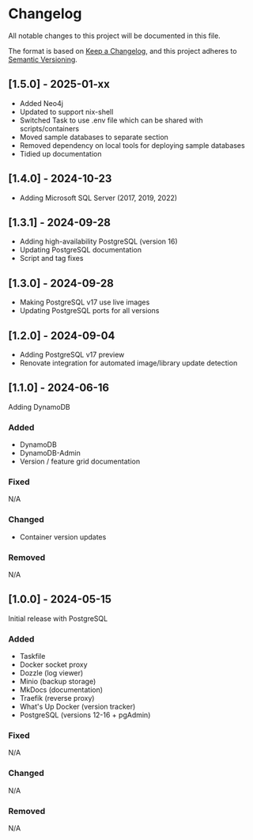 # Changelog

All notable changes to this project will be documented in this file.

The format is based on [Keep a Changelog](https://keepachangelog.com/en/1.1.0/),
and this project adheres to [Semantic Versioning](https://semver.org/spec/v2.0.0.html).

## [1.5.0] - 2025-01-xx

- Added Neo4j
- Updated to support nix-shell
- Switched Task to use .env file which can be shared with scripts/containers
- Moved sample databases to separate section
- Removed dependency on local tools for deploying sample databases
- Tidied up documentation

## [1.4.0] - 2024-10-23

- Adding Microsoft SQL Server (2017, 2019, 2022)

## [1.3.1] - 2024-09-28

- Adding high-availability PostgreSQL (version 16)
- Updating PostgreSQL documentation
- Script and tag fixes

## [1.3.0] - 2024-09-28

- Making PostgreSQL v17 use live images
- Updating PostgreSQL ports for all versions

## [1.2.0] - 2024-09-04

- Adding PostgreSQL v17 preview
- Renovate integration for automated image/library update detection

## [1.1.0] - 2024-06-16

Adding DynamoDB

### Added

- DynamoDB
- DynamoDB-Admin
- Version / feature grid documentation

### Fixed

N/A

### Changed

- Container version updates

### Removed

N/A

## [1.0.0] - 2024-05-15

Initial release with PostgreSQL

### Added

- Taskfile
- Docker socket proxy
- Dozzle (log viewer)
- Minio (backup storage)
- MkDocs (documentation)
- Traefik (reverse proxy)
- What's Up Docker (version tracker)
- PostgreSQL (versions 12-16 + pgAdmin)

### Fixed

N/A

### Changed

N/A

### Removed

N/A
